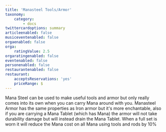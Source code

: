 ```yaml
---
title: 'Manasteel Tools/Armor'
taxonomy:
    category:
        - docs
twittercardoptions: summary
articleenabled: false
musiceventenabled: false
orgaenabled: false
orga:
    ratingValue: 2.5
orgaratingenabled: false
eventenabled: false
personenabled: false
restaurantenabled: false
restaurant:
    acceptsReservations: 'yes'
    priceRange: $
---
```


Mana Steel can be used to make useful tools and armor but only really comes into its own when you can carry Mana around with you. Manasteel Armor has the same properties as Iron armor but it's more enchantable, also if you are carrying a Mana Tablet (which has Mana) the armor will not take durability damage but will instead drain the Mana Tablet. When a full set is worn it will reduce the Mana cost on all Mana using tools and rods by 10%